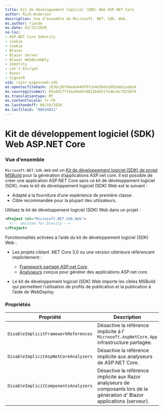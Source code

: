 ```yaml
---
title: Kit de développement logiciel (SDK) Web ASP.NET Core
author: Rick-Anderson
description: Vue d’ensemble de Microsoft. NET. Sdk. Web.
ms.author: riande
ms.date: 01/25/2020
no-loc:
- ASP.NET Core Identity
- cookie
- Cookie
- Blazor
- Blazor Server
- Blazor WebAssembly
- Identity
- Let's Encrypt
- Razor
- SignalR
uid: razor-pages/web-sdk
ms.openlocfilehash: 163bc2679deda449f97cb4e50da1093e6b1edda4
ms.sourcegitcommit: 65add17f74a29a647d812b04517e46cbc78258f9
ms.translationtype: MT
ms.contentlocale: fr-FR
ms.lasthandoff: 08/19/2020
ms.locfileid: "88634811"
---
```

# <a name="aspnet-core-web-sdk"></a>Kit de développement logiciel (SDK) Web ASP.NET Core

### <a name="overview"></a>Vue d’ensemble

`Microsoft.NET.Sdk.Web` est un [Kit de développement logiciel (SDK) de projet MSBuild](https://docs.microsoft.com/visualstudio/msbuild/how-to-use-project-sdk) pour la génération d’applications ASP.net core. Il est possible de créer une application ASP.NET Core sans ce kit de développement logiciel (SDK), mais le kit de développement logiciel (SDK) Web est le suivant :

* Adapté à la fourniture d’une expérience de première classe.
* Cible recommandée pour la plupart des utilisateurs.

Utilisez le kit de développement logiciel (SDK) Web dans un projet :

  ```xml
  <Project Sdk="Microsoft.NET.Sdk.Web">
    <!-- omitted for brevity -->
  </Project>
  ```

Fonctionnalités activées à l’aide du kit de développement logiciel (SDK) Web :

* Les projets ciblant .NET Core 3,0 ou une version ultérieure référencent implicitement :

  * [Framework partagé ASP.net Core](xref:fundamentals/metapackage-app).
  * [Analyseurs](/visualstudio/extensibility/getting-started-with-roslyn-analyzers) conçus pour générer des applications ASP.net core.
* Le kit de développement logiciel (SDK) Web importe les cibles MSBuild qui permettent l’utilisation de profils de publication et la publication à l’aide de WebDeploy.

### <a name="properties"></a>Propriétés

| Propriété | Description |
| -------- | ----------- |
| `DisableImplicitFrameworkReferences` | Désactive la référence implicite à l' `Microsoft.AspNetCore.App` infrastructure partagée. |
| `DisableImplicitAspNetCoreAnalyzers` | Désactive la référence implicite aux analyseurs de ASP.NET Core. |
| `DisableImplicitComponentsAnalyzers` | Désactive la référence implicite aux Razor analyseurs de composants lors de la génération d' Blazor applications (serveur). |
